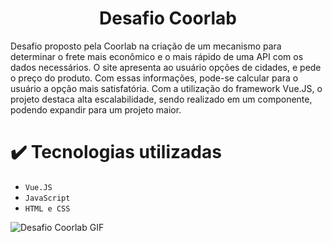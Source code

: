 <h1 align="center">Desafio Coorlab</h1>
Desafio proposto pela Coorlab na criação de um mecanismo para determinar o frete mais econômico e o mais rápido de uma API com os dados necessários.
O site apresenta ao usuário opções de cidades, e pede o preço do produto. Com essas informações, pode-se calcular para o usuário a opção mais satisfatória.
Com a utilização do framework Vue.JS, o projeto destaca alta escalabilidade, sendo realizado em um componente, podendo expandir para um projeto maior.

# ✔️ Tecnologias utilizadas
- `Vue.JS`
- `JavaScript`
- `HTML e CSS`

![Desafio Coorlab GIF](https://i.imgur.com/Wfb60Mc.gif)
